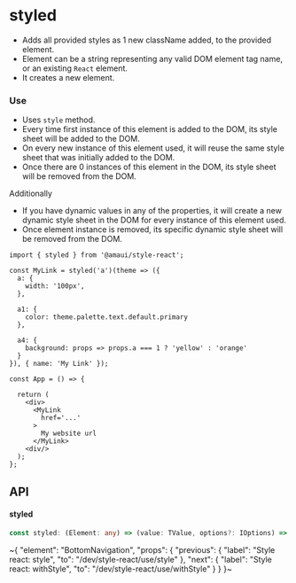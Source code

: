
# styled

- Adds all provided styles as 1 new className added, to the provided element.
- Element can be a string representing any valid DOM element tag name, or an existing `React` element.
- It creates a new element.

### Use

- Uses `style` method.
- Every time first instance of this element is added to the DOM, its style sheet will be added to the DOM.
- On every new instance of this element used, it will reuse the same style sheet that was initially added to the DOM.
- Once there are 0 instances of this element in the DOM, its style sheet will be removed from the DOM.

Additionally
- If you have dynamic values in any of the properties, it will create a new dynamic style sheet in the DOM for every instance of this element used.
- Once element instance is removed, its specific dynamic style sheet will be removed from the DOM.

```tsx
import { styled } from '@amaui/style-react';

const MyLink = styled('a')(theme => ({
  a: {
    width: '100px',
  },

  a1: {
    color: theme.palette.text.default.primary
  },

  a4: {
    background: props => props.a === 1 ? 'yellow' : 'orange'
  }
}), { name: 'My Link' });

const App = () => {

  return (
    <div>
      <MyLink
        href='...'
      >
        My website url
      </MyLink>
    <div/>
  );
};
```

## API

#### styled

```ts
const styled: (Element: any) => (value: TValue, options?: IOptions) => React.ElementType;
```


~{
  "element": "BottomNavigation",
  "props": {
    "previous": {
      "label": "Style react: style",
      "to": "/dev/style-react/use/style"
    },
    "next": {
      "label": "Style react: withStyle",
      "to": "/dev/style-react/use/withStyle"
    }
  }
}~
